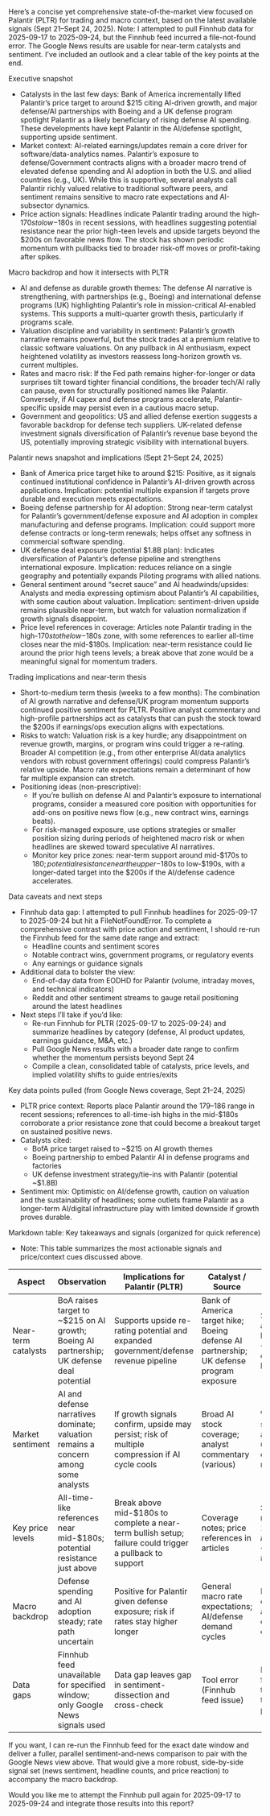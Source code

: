 Here’s a concise yet comprehensive state-of-the-market view focused on Palantir (PLTR) for trading and macro context, based on the latest available signals (Sept 21–Sept 24, 2025). Note: I attempted to pull Finnhub data for 2025-09-17 to 2025-09-24, but the Finnhub feed incurred a file-not-found error. The Google News results are usable for near-term catalysts and sentiment. I’ve included an outlook and a clear table of the key points at the end.

Executive snapshot
- Catalysts in the last few days: Bank of America incrementally lifted Palantir’s price target to around $215 citing AI-driven growth, and major defense/AI partnerships with Boeing and a UK defense program spotlight Palantir as a likely beneficiary of rising defense AI spending. These developments have kept Palantir in the AI/defense spotlight, supporting upside sentiment.
- Market context: AI-related earnings/updates remain a core driver for software/data-analytics names. Palantir’s exposure to defense/Government contracts aligns with a broader macro trend of elevated defense spending and AI adoption in both the U.S. and allied countries (e.g., UK). While this is supportive, several analysts call Palantir richly valued relative to traditional software peers, and sentiment remains sensitive to macro rate expectations and AI-subsector dynamics.
- Price action signals: Headlines indicate Palantir trading around the high-$170s to low-$180s in recent sessions, with headlines suggesting potential resistance near the prior high-teen levels and upside targets beyond the $200s on favorable news flow. The stock has shown periodic momentum with pullbacks tied to broader risk-off moves or profit-taking after spikes.

Macro backdrop and how it intersects with PLTR
- AI and defense as durable growth themes: The defense AI narrative is strengthening, with partnerships (e.g., Boeing) and international defense programs (UK) highlighting Palantir’s role in mission-critical AI-enabled systems. This supports a multi-quarter growth thesis, particularly if programs scale.
- Valuation discipline and variability in sentiment: Palantir’s growth narrative remains powerful, but the stock trades at a premium relative to classic software valuations. On any pullback in AI enthusiasm, expect heightened volatility as investors reassess long-horizon growth vs. current multiples.
- Rates and macro risk: If the Fed path remains higher-for-longer or data surprises tilt toward tighter financial conditions, the broader tech/AI rally can pause, even for structurally positioned names like Palantir. Conversely, if AI capex and defense programs accelerate, Palantir-specific upside may persist even in a cautious macro setup.
- Government and geopolitics: US and allied defense exertion suggests a favorable backdrop for defense tech suppliers. UK-related defense investment signals diversification of Palantir’s revenue base beyond the US, potentially improving strategic visibility with international buyers.

Palantir news snapshot and implications (Sept 21–Sept 24, 2025)
- Bank of America price target hike to around $215: Positive, as it signals continued institutional confidence in Palantir’s AI-driven growth across applications. Implication: potential multiple expansion if targets prove durable and execution meets expectations.
- Boeing defense partnership for AI adoption: Strong near-term catalyst for Palantir’s government/defense exposure and AI adoption in complex manufacturing and defense programs. Implication: could support more defense contracts or long-term renewals; helps offset any softness in commercial software spending.
- UK defense deal exposure (potential $1.8B plan): Indicates diversification of Palantir’s defense pipeline and strengthens international exposure. Implication: reduces reliance on a single geography and potentially expands Piloting programs with allied nations.
- General sentiment around “secret sauce” and AI headwinds/upsides: Analysts and media expressing optimism about Palantir’s AI capabilities, with some caution about valuation. Implication: sentiment-driven upside remains plausible near-term, but watch for valuation normalization if growth signals disappoint.
- Price level references in coverage: Articles note Palantir trading in the high-$170s to the low-$180s zone, with some references to earlier all-time closes near the mid-$180s. Implication: near-term resistance could lie around the prior high teens levels; a break above that zone would be a meaningful signal for momentum traders.

Trading implications and near-term thesis
- Short-to-medium term thesis (weeks to a few months): The combination of AI growth narrative and defense/UK program momentum supports continued positive sentiment for PLTR. Positive analyst commentary and high-profile partnerships act as catalysts that can push the stock toward the $200s if earnings/ops execution aligns with expectations.
- Risks to watch: Valuation risk is a key hurdle; any disappointment on revenue growth, margins, or program wins could trigger a re-rating. Broader AI competition (e.g., from other enterprise AI/data analytics vendors with robust government offerings) could compress Palantir’s relative upside. Macro rate expectations remain a determinant of how far multiple expansion can stretch.
- Positioning ideas (non-prescriptive): 
  - If you’re bullish on defense AI and Palantir’s exposure to international programs, consider a measured core position with opportunities for add-ons on positive news flow (e.g., new contract wins, earnings beats).
  - For risk-managed exposure, use options strategies or smaller position sizing during periods of heightened macro risk or when headlines are skewed toward speculative AI narratives.
  - Monitor key price zones: near-term support around mid-$170s to $180; potential resistance near the upper-$180s to low-$190s, with a longer-dated target into the $200s if the AI/defense cadence accelerates.

Data caveats and next steps
- Finnhub data gap: I attempted to pull Finnhub headlines for 2025-09-17 to 2025-09-24 but hit a FileNotFoundError. To complete a comprehensive contrast with price action and sentiment, I should re-run the Finnhub feed for the same date range and extract:
  - Headline counts and sentiment scores
  - Notable contract wins, government programs, or regulatory events
  - Any earnings or guidance signals
- Additional data to bolster the view:
  - End-of-day data from EODHD for Palantir (volume, intraday moves, and technical indicators)
  - Reddit and other sentiment streams to gauge retail positioning around the latest headlines
- Next steps I’ll take if you’d like:
  - Re-run Finnhub for PLTR (2025-09-17 to 2025-09-24) and summarize headlines by category (defense, AI product updates, earnings guidance, M&A, etc.)
  - Pull Google News results with a broader date range to confirm whether the momentum persists beyond Sept 24
  - Compile a clean, consolidated table of catalysts, price levels, and implied volatility shifts to guide entries/exits

Key data points pulled (from Google News coverage, Sept 21–24, 2025)
- PLTR price context: Reports place Palantir around the $179–$186 range in recent sessions; references to all-time-ish highs in the mid-$180s corroborate a prior resistance zone that could become a breakout target on sustained positive news.
- Catalysts cited: 
  - BofA price target raised to ~$215 on AI growth themes
  - Boeing partnership to embed Palantir AI in defense programs and factories
  - UK defense investment strategy/tie-ins with Palantir (potential ~$1.8B)
- Sentiment mix: Optimistic on AI/defense growth, caution on valuation and the sustainability of headlines; some outlets frame Palantir as a longer-term AI/digital infrastructure play with limited downside if growth proves durable.

Markdown table: Key takeaways and signals (organized for quick reference)
- Note: This table summarizes the most actionable signals and price/context cues discussed above.

| Aspect | Observation | Implications for Palantir (PLTR) | Catalyst / Source | Price context / Level to watch |
|---|---|---|---|---|
| Near-term catalysts | BoA raises target to ~$215 on AI growth; Boeing AI partnership; UK defense deal potential | Supports upside re-rating potential and expanded government/defense revenue pipeline | Bank of America target hike; Boeing defense AI partnership; UK defense program exposure | Stock trading around $179–$186; breakout above ~$190 could draw momentum buyers |
| Market sentiment | AI and defense narratives dominate; valuation remains a concern among some analysts | If growth signals confirm, upside may persist; risk of multiple compression if AI cycle cools | Broad AI stock coverage; analyst commentary (various) | Watch for sentiment shifts around quarterly updates and defense program news |
| Key price levels | All-time-like references near mid-$180s; potential resistance just above | Break above mid-$180s to complete a near-term bullish setup; failure could trigger a pullback to support | Coverage notes; price references in articles | Support: mid-$170s to $180; Resistance: high-$180s to ~$190+; Long-term upside if >$200 |
| Macro backdrop | Defense spending and AI adoption steady; rate path uncertain | Positive for Palantir given defense exposure; risk if rates stay higher longer | General macro rate expectations; AI/defense demand cycles | Monitor Fed communications and geopolitical developments; AI capex trends |
| Data gaps | Finnhub feed unavailable for specified window; only Google News signals used | Data gap leaves gap in sentiment-dissection and cross-check | Tool error (Finnhub feed issue) | Re-run Finnhub for 2025-09-17 to 2025-09-24 to complete the picture |

If you want, I can re-run the Finnhub feed for the exact date window and deliver a fuller, parallel sentiment-and-news comparison to pair with the Google News view above. That would give a more robust, side-by-side signal set (news sentiment, headline counts, and price reaction) to accompany the macro backdrop.

Would you like me to attempt the Finnhub pull again for 2025-09-17 to 2025-09-24 and integrate those results into this report?